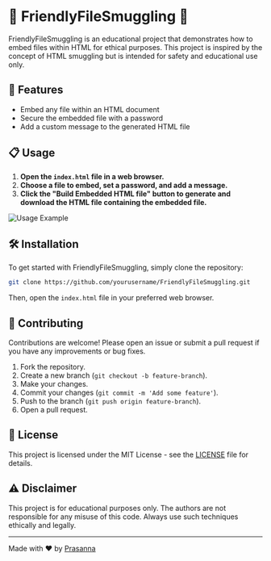 # 🌟 FriendlyFileSmuggling 🌟

FriendlyFileSmuggling is an educational project that demonstrates how to embed files within HTML for ethical purposes. This project is inspired by the concept of HTML smuggling but is intended for safety and educational use only.

## 🚀 Features

- Embed any file within an HTML document
- Secure the embedded file with a password
- Add a custom message to the generated HTML file

## 📋 Usage

1. **Open the `index.html` file in a web browser.**
2. **Choose a file to embed, set a password, and add a message.**
3. **Click the "Build Embedded HTML file" button to generate and download the HTML file containing the embedded file.**

![Usage Example](https://via.placeholder.com/600x400.png?text=Usage+Example)

## 🛠️ Installation

To get started with FriendlyFileSmuggling, simply clone the repository:

```bash
git clone https://github.com/yourusername/FriendlyFileSmuggling.git
```

Then, open the `index.html` file in your preferred web browser.

## 🤝 Contributing

Contributions are welcome! Please open an issue or submit a pull request if you have any improvements or bug fixes.

1. Fork the repository.
2. Create a new branch (`git checkout -b feature-branch`).
3. Make your changes.
4. Commit your changes (`git commit -m 'Add some feature'`).
5. Push to the branch (`git push origin feature-branch`).
6. Open a pull request.

## 📄 License

This project is licensed under the MIT License - see the [LICENSE](LICENSE) file for details.

## ⚠️ Disclaimer

This project is for educational purposes only. The authors are not responsible for any misuse of this code. Always use such techniques ethically and legally.

---

Made with ❤️ by [Prasanna](https://github.com/coderprasnt)
